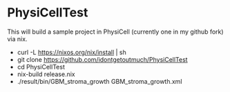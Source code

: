 # PhysiCellTest

This will build a sample project in PhysiCell (currently one in my github fork) via nix.

* curl -L https://nixos.org/nix/install | sh
* git clone https://github.com/idontgetoutmuch/PhysiCellTest
* cd PhysiCellTest
* nix-build release.nix
* ./result/bin/GBM_stroma_growth GBM_stroma_growth.xml

